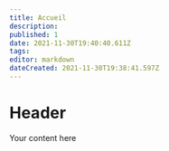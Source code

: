 ```yaml
---
title: Accueil
description: 
published: 1
date: 2021-11-30T19:40:40.611Z
tags: 
editor: markdown
dateCreated: 2021-11-30T19:38:41.597Z
---
```


# Header
Your content here